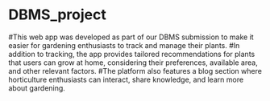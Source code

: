# DBMS_project
#This web app was developed as part of our DBMS submission to make it easier for gardening enthusiasts to track and manage their plants. 
#In addition to tracking, the app provides tailored recommendations for plants that users can grow at home, considering their preferences, available area, and other relevant factors. 
#The platform also features a blog section where horticulture enthusiasts can interact, share knowledge, and learn more about gardening.
